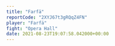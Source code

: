 ```yaml
---
title: "Farfä"
reportCode: "2XYJ67t3gRQqZ4FN"
player: "Farfä"
fight: "Opera Hall"
date: 2021-08-23T19:07:58.042000+00:00
---
```

